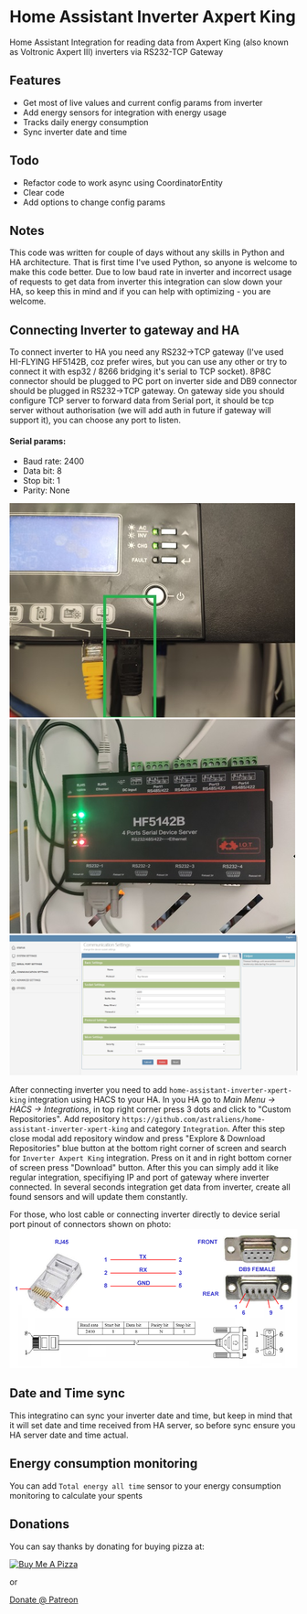 # Home Assistant Inverter Axpert King
Home Assistant Integration for reading data from Axpert King (also known as Voltronic Axpert III) inverters via RS232-TCP Gateway

## Features

- Get most of live values and current config params from inverter
- Add energy sensors for integration with energy usage
- Tracks daily energy consumption
- Sync inverter date and time

## Todo

- Refactor code to work async using CoordinatorEntity
- Clear code
- Add options to change config params

## Notes

This code was written for couple of days without any skills in Python and HA architecture. That is first time I've used Python, so anyone is welcome to make this code better.
Due to low baud rate in inverter and incorrect usage of requests to get data from inverter this integration can slow down your HA, so keep this in mind and if you can help with optimizing - you are welcome.

## Connecting Inverter to gateway and HA

To connect inverter to HA you need any RS232->TCP gateway (I've used HI-FLYING HF5142B, coz prefer wires, but you can use any other or try to connect it with esp32 / 8266 bridging it's serial to TCP socket). 8P8C connector should be plugged to PC port on inverter side and DB9 connector should be plugged in RS232->TCP gateway.
On gateway side you should configure TCP server to forward data from Serial port, it should be tcp server without authorisation (we will add auth in future if gateway will support it), you can choose any port to listen.

#### Serial params:
- Baud rate: 2400
- Data bit: 8
- Stop bit: 1
- Parity: None

![inverter_connection](https://raw.githubusercontent.com/astraliens/home-assistant-inverter-xpert-king/main/images/inverter_connection.jpg)
![HF5142B_connection](https://raw.githubusercontent.com/astraliens/home-assistant-inverter-xpert-king/main/images/HF5142B_connection.jpg)
![HF5142B_TCP_Server](https://raw.githubusercontent.com/astraliens/home-assistant-inverter-xpert-king/main/images/HF5142B_TCP_Server.jpg)

After connecting inverter you need to add `home-assistant-inverter-xpert-king` integration using HACS to your HA. In you HA go to *Main Menu -> HACS -> Integrations*, in top right corner press 3 dots and click to "Custom Repositories". Add repository `https://github.com/astraliens/home-assistant-inverter-xpert-king` and category `Integration`. After this step close modal add repository window and press "Explore & Download Repositories" blue button at the bottom right corner of screen and search for `Inverter Axpert King` integration. Press on it and in right bottom corner of screen press "Download" button. 
After this you can simply add it like regular integration, specifiying IP and port of gateway where inverter connected. In several seconds integration get data from inverter, create all found sensors and will update them constantly.

For those, who lost cable or connecting inverter directly to device serial port pinout of connectors shown on photo:
![rs232_db9_pinout](https://raw.githubusercontent.com/astraliens/home-assistant-inverter-xpert-king/main/images/rs232_db9_pinout.png)


## Date and Time sync

This integratino can sync your inverter date and time, but keep in mind that it will set date and time received from HA server, so before sync ensure you HA server date and time actual.

## Energy consumption monitoring

You can add `Total energy all time` sensor to your energy consumption monitoring to calculate your spents

## Donations

You can say thanks by donating for buying pizza at:

<a href="https://www.buymeacoffee.com/astraliens" target="_blank"><img src="https://cdn.buymeacoffee.com/buttons/default-orange.png" alt="Buy Me A Pizza" height="41" width="174"></a>

or

<a href="https://www.patreon.com/ASTRALiENS" target="_blank">Donate @ Patreon</a>